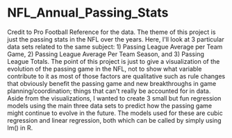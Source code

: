 # NFL_Annual_Passing_Stats
Credit to Pro Football Reference for the data. The theme of this project is just the passing stats in the NFL over the years. Here, I'll look at 3 particular data sets related to the same subject: 1) Passing League Average per Team Game, 2)  Passing League Average Per Team Season, and 3)  Passing League Totals. The point of this project is just to give a visualization of the evolution of the passing game in the NFL, not to show what variable contribute to it as most of those factors are qualitative such as rule changes that obviously benefit the passing game and new breakthroughs in game planning/coordination; things that can't really be accounted for in data. Aside from the visualizations, I wanted to create 3 small but fun regression models using the main three data sets to predict how the passing game might continue to evolve in the future. The models used for these are cubic regression and linear regression, both which can be called by simply using lm() in R. 
